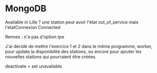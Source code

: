 # MongoDB  
Available in Lille ? une station peut avoir l'état out_of_service mais l'etatConnexion Connected  

Rennes : n'a pas d'option tpe  

J'ai décidé de mettre l'exercice 1 et 2 dans le même programme, worker, pour update la disponibilité des stations, ou encore pour ajouter les nouvelles stations qui pourraient être créées.  

deactivate = set unavailable